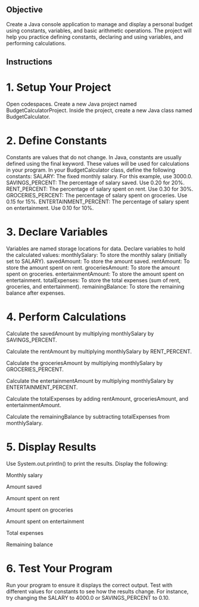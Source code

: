 ## Objective
Create a Java console application to manage and display a personal budget using constants, variables, and basic arithmetic operations. The project will help you practice defining constants, declaring and using variables, and performing calculations.

## Instructions
# 1. Setup Your Project

Open codespaces.
Create a new Java project named BudgetCalculatorProject.
Inside the project, create a new Java class named BudgetCalculator.
# 2. Define Constants

Constants are values that do not change. In Java, constants are usually defined using the final keyword. These values will be used for calculations in your program.
In your BudgetCalculator class, define the following constants:
SALARY: The fixed monthly salary. For this example, use 3000.0.
SAVINGS_PERCENT: The percentage of salary saved. Use 0.20 for 20%.
RENT_PERCENT: The percentage of salary spent on rent. Use 0.30 for 30%.
GROCERIES_PERCENT: The percentage of salary spent on groceries. Use 0.15 for 15%.
ENTERTAINMENT_PERCENT: The percentage of salary spent on entertainment. Use 0.10 for 10%.
# 3. Declare Variables

Variables are named storage locations for data. Declare variables to hold the calculated values:
monthlySalary: To store the monthly salary (initially set to SALARY).
savedAmount: To store the amount saved.
rentAmount: To store the amount spent on rent.
groceriesAmount: To store the amount spent on groceries.
entertainmentAmount: To store the amount spent on entertainment.
totalExpenses: To store the total expenses (sum of rent, groceries, and entertainment).
remainingBalance: To store the remaining balance after expenses.
# 4. Perform Calculations

Calculate the savedAmount by multiplying monthlySalary by SAVINGS_PERCENT.

Calculate the rentAmount by multiplying monthlySalary by RENT_PERCENT.

Calculate the groceriesAmount by multiplying monthlySalary by GROCERIES_PERCENT.

Calculate the entertainmentAmount by multiplying monthlySalary by ENTERTAINMENT_PERCENT.

Calculate the totalExpenses by adding rentAmount, groceriesAmount, and entertainmentAmount.

Calculate the remainingBalance by subtracting totalExpenses from monthlySalary.

# 5. Display Results

Use System.out.println() to print the results. Display the following:

Monthly salary

Amount saved

Amount spent on rent

Amount spent on groceries

Amount spent on entertainment

Total expenses

Remaining balance

# 6. Test Your Program

Run your program to ensure it displays the correct output.
Test with different values for constants to see how the results change. For instance, try changing the SALARY to 4000.0 or SAVINGS_PERCENT to 0.10.

